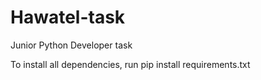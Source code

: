 # Hawatel-task
Junior Python Developer task

To install all dependencies, run pip install requirements.txt
